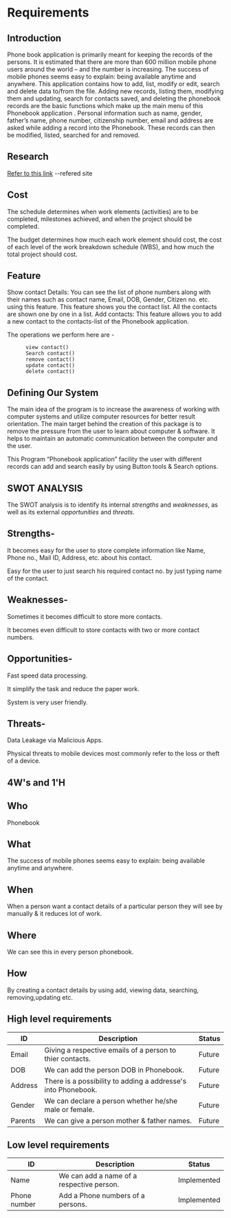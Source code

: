 # Requirements

## Introduction

Phone book application is primarily meant for keeping the records of the persons. It is estimated that there are more than 600 million mobile phone users around the world – and the number is increasing. The success of mobile phones seems easy to explain: being available anytime and anywhere.
This application contains how to add, list, modify or edit, search and delete data to/from the file. Adding new records, listing them, modifying them and updating, search for contacts saved, and deleting the phonebook records are the basic functions which make up the main menu of this Phonebook application .
Personal information such as name, gender, father’s name, phone number, citizenship number, email and address are asked while adding a record into the Phonebook. These records can then be modified, listed, searched for and removed.

## Research

[Refer to this link](https://1000projects.org/phonebook-application-c-project-report.html) --refered site

## Cost  

The schedule determines when work elements (activities) are to be completed, milestones achieved, and when the project should be completed. 

The budget determines how much each work element should cost, the cost of each level of the work breakdown schedule (WBS), and how much the total project should cost.

## Feature

Show contact Details: You can see the list of phone numbers along with their names such as contact name, Email, DOB, Gender, Citizen no. etc. using this feature. This feature shows you the contact list. All the contacts are shown one by one in a list. Add contacts: This feature allows you to add a new contact to the contacts-list of the Phonebook application.

The operations we perform here are -
``` add contact()
      view contact()
      Search contact()
      remove contact()
      update contact()
      delete contact()
```
      
## Defining Our System

The main idea of the program is to increase the awareness of working with computer systems and utilize computer resources for better result orientation. The main target behind the creation of this package is to remove the pressure from the user to learn about computer & software. It helps to maintain an automatic communication between the computer and the user. 

This Program “Phonebook application” facility the user with different records can add and search easily by using Button tools & Search options. 


## SWOT ANALYSIS

 The SWOT analysis is to identify its internal *strengths* and *weaknesses*, as well as its external *opportunities* and *threats*.

## Strengths- 

It becomes easy for the user to store complete information like Name, Phone no., Mail ID, Address, etc. about his contact.

Easy for the user to just search his required contact no. by just typing name of the contact.

## Weaknesses-

Sometimes it becomes difficult to store more contacts.

It becomes even difficult to store contacts with two or more contact numbers.

## Opportunities-

Fast speed data processing.

It simplify the task and reduce the paper work.

System is very user friendly.

## Threats-

Data Leakage via Malicious Apps.

Physical threats to mobile devices most commonly refer to the loss or theft of a device.

## 4W's and 1'H

## Who

Phonebook

## What

The success of mobile phones seems easy to explain: being available anytime and anywhere.

## When

When a person want a contact details of a particular person they will see by manually & it reduces lot of work.

## Where

We can see this in every person phonebook.

## How

By creating a contact details by using add, viewing data, searching, removing,updating etc.


## High level requirements

| ID | Description | Status |
| -------- | -------- | -------- |
| Email | Giving a respective emails of a person to thier contacts. | Future |
| DOB | We can add the person DOB in Phonebook. | Future |
| Address | There is a possibility to adding a addresse's into Phonebook. | Future |
| Gender | We can declare a person whether he/she male or female. | Future |
| Parents | We can give a person mother & father names. | Future |

## Low level requirements

| ID | Description | Status |
| -------- | -------- | -------- |
| Name | We can add a name of a respective person. | Implemented |
| Phone number | Add a Phone numbers of a persons. | Implemented |

